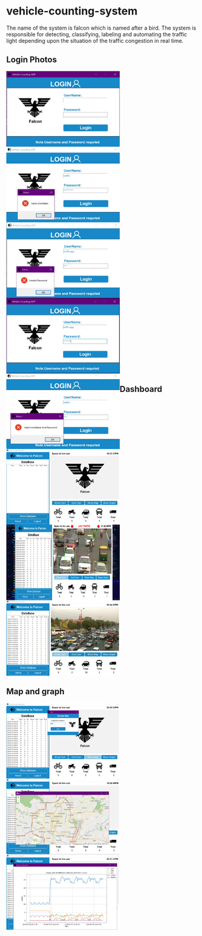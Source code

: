 # vehicle-counting-system

The name of the system is falcon which is named after a bird. The system is responsible for detecting, classifying, labeling and automating the traffic light depending upon the situation of the traffic congestion in real time.

<div> 
  <h2>Login Photos</h2>
  <img src="Project photo/login.JPG" width=300 height=200 align=left>
  <img src="Project photo/incorrect username.JPG" width=300 height=200 align=center>
  <img src="Project photo/incorrect password.JPG" width=300 height=200 align=left>
  <img src="Project photo/Both correct.JPG" width=300 height=200 align=center>
  <img src="Project photo/Both incorrect.JPG" width=300 height=200 align=left>
</div>

<div>
  <h2>Dashboard</h2>
    <img src="Project photo/dashboard.JPG" width=300 height=200 align=center>
    <img src="Project photo/Capture.JPG" width=300 height=200 align=center>
    <img src="Project photo/Livecam.JPG" width=300 height=200 align=center>
</div>

<div>
  <h2>Map and graph</h2>
  <img src="Project photo/Map1.JPG" width=300 height=200 align=center>
  <img src="Project photo/Map2.JPG" width=300 height=200 align=center>
  <img src="Project photo/Graph.JPG" width=300 height=200 align=center>
</div>
